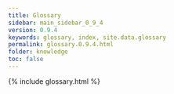 ```yaml
---
title: Glossary
sidebar: main_sidebar_0_9_4
version: 0.9.4
keywords: glossary, index, site.data.glossary
permalink: glossary.0.9.4.html
folder: knowledge
toc: false
---
```


{% include glossary.html %}
